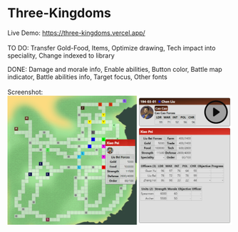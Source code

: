 # Three-Kingdoms
Live Demo: https://three-kingdoms.vercel.app/
<br /><br />
TO DO: Transfer Gold-Food, Items, Optimize drawing, Tech impact into speciality, Change indexed to library

DONE: Damage and morale info, Enable abilities, Button color, Battle map indicator, Battle abilities info, Target focus, Other fonts
<br /><br />
Screenshot:
<br />
<a href="https://anoname112.github.io/Three-Kingdoms/">
   <img src="https://raw.githubusercontent.com/Anoname112/Three-Kingdoms/main/ss.png" title="Three Kingdoms">
</a>
<!--
189 99 166 No Ability
221 99 166 Tiger
213 79 144 True Leader
-->
